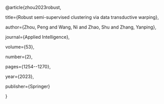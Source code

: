 
@article{zhou2023robust,

  title={Robust semi-supervised clustering via data transductive warping},
  
  author={Zhou, Peng and Wang, Ni and Zhao, Shu and Zhang, Yanping},
  
  journal={Applied Intelligence},
  
  volume={53},
  
  number={2},
  
  pages={1254--1270},
  
  year={2023},
  
  publisher={Springer}
  
}
